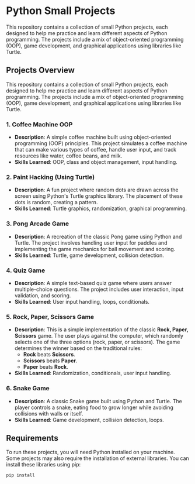 # Python Small Projects

This repository contains a collection of small Python projects, each designed to help me practice and learn different aspects of Python programming. The projects include a mix of object-oriented programming (OOP), game development, and graphical applications using libraries like Turtle.

## Projects Overview

This repository contains a collection of small Python projects, each designed to help me practice and learn different aspects of Python programming. The projects include a mix of object-oriented programming (OOP), game development, and graphical applications using libraries like Turtle.

### 1. **Coffee Machine OOP**
   - **Description**: A simple coffee machine built using object-oriented programming (OOP) principles. This project simulates a coffee machine that can make various types of coffee, handle user input, and track resources like water, coffee beans, and milk.
   - **Skills Learned**: OOP, class and object management, input handling.

### 2. **Paint Hacking (Using Turtle)**
   - **Description**: A fun project where random dots are drawn across the screen using Python's Turtle graphics library. The placement of these dots is random, creating a pattern.
   - **Skills Learned**: Turtle graphics, randomization, graphical programming.

### 3. **Pong Arcade Game**
   - **Description**: A recreation of the classic Pong game using Python and Turtle. The project involves handling user input for paddles and implementing the game mechanics for ball movement and scoring.
   - **Skills Learned**: Turtle, game development, collision detection.

### 4. **Quiz Game**
   - **Description**: A simple text-based quiz game where users answer multiple-choice questions. The project includes user interaction, input validation, and scoring.
   - **Skills Learned**: User input handling, loops, conditionals.

### 5. **Rock, Paper, Scissors Game**
   - **Description**: This is a simple implementation of the classic **Rock, Paper, Scissors** game. The user plays against the computer, which randomly selects one of the three options                         (rock, paper, or scissors). The game determines the winner based on the traditional rules:
     - **Rock** beats **Scissors**.
     - **Scissors** beats **Paper**.
     - **Paper** beats **Rock**.
   - **Skills Learned**: Randomization, conditionals, user input handling.

### 6. **Snake Game**
   - **Description**: A classic Snake game built using Python and Turtle. The player controls a snake, eating food to grow longer while avoiding collisions with walls or itself.
   - **Skills Learned**: Game development, collision detection, loops.


## Requirements

To run these projects, you will need Python installed on your machine. Some projects may also require the installation of external libraries. You can install these libraries using pip:

```sh
pip install


